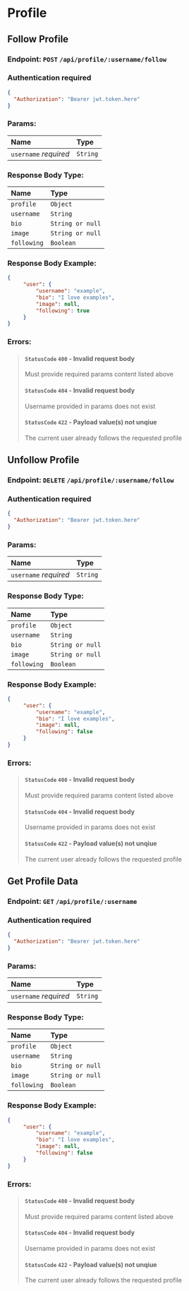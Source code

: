 # Profile 

## Follow Profile

### Endpoint: `POST` `/api/profile/:username/follow`

### Authentication required
```JSON
{
  "Authorization": "Bearer jwt.token.here"
}
```
### Params:

| Name | Type |
|:-----|:-----|
| `username` *required*| `String` |

### Response Body Type:
| Name | Type |
|:-----|:-----|
| `profile` | `Object` |
| `username` | `String` |
| `bio` | `String or null` |
| `image` | `String or null` |
| `following` | `Boolean` |

### Response Body Example:
```JSON 
{
     "user": {
         "username": "example",    
         "bio": "I love examples",
         "image": null,
         "following": true
     }
} 
```
### Errors:
> #### `StatusCode` `400` - Invalid request body
>
> Must provide required params content listed above
> #### `StatusCode` `404` - Invalid request body
>
> Username provided in params does not exist
> #### `StatusCode` `422` - Payload value(s) not unqiue
>
> The current user already follows the requested profile 

## Unfollow Profile

### Endpoint: `DELETE` `/api/profile/:username/follow`

### Authentication required
```JSON
{
  "Authorization": "Bearer jwt.token.here"
}
```
### Params:

| Name | Type |
|:-----|:-----|
| `username` *required*| `String` |

### Response Body Type:
| Name | Type |
|:-----|:-----|
| `profile` | `Object` |
| `username` | `String` |
| `bio` | `String or null` |
| `image` | `String or null` |
| `following` | `Boolean` |

### Response Body Example:
```JSON 
{
     "user": {
         "username": "example",    
         "bio": "I love examples",
         "image": null,
         "following": false
     }
} 
```
### Errors:
> #### `StatusCode` `400` - Invalid request body
>
> Must provide required params content listed above
> #### `StatusCode` `404` - Invalid request body
>
> Username provided in params does not exist
> #### `StatusCode` `422` - Payload value(s) not unqiue
>
> The current user already follows the requested profile 

## Get Profile Data 

### Endpoint: `GET` `/api/profile/:username`

### Authentication required
```JSON
{
  "Authorization": "Bearer jwt.token.here"
}
```
### Params:

| Name | Type |
|:-----|:-----|
| `username` *required*| `String` |

### Response Body Type:
| Name | Type |
|:-----|:-----|
| `profile` | `Object` |
| `username` | `String` |
| `bio` | `String or null` |
| `image` | `String or null` |
| `following` | `Boolean` |

### Response Body Example:
```JSON 
{
     "user": {
         "username": "example",    
         "bio": "I love examples",
         "image": null,
         "following": false
     }
} 
```
### Errors:
> #### `StatusCode` `400` - Invalid request body
>
> Must provide required params content listed above
> #### `StatusCode` `404` - Invalid request body
>
> Username provided in params does not exist
> #### `StatusCode` `422` - Payload value(s) not unqiue
>
> The current user already follows the requested profile 
